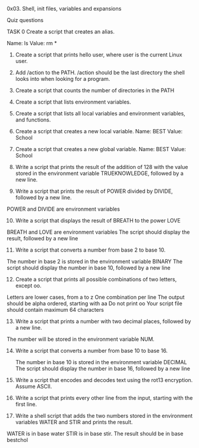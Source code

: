 0x03. Shell, init files, variables and expansions

Quiz questions

TASK 0
Create a script that creates an alias.

Name: ls
Value: rm *

1. Create a script that prints hello user, where user is the current Linux user.
2. Add /action to the PATH. /action should be the last directory the shell looks into when looking for a program.
3. Create a script that counts the number of directories in the PATH
4. Create a script that lists environment variables.
5. Create a script that lists all local variables and environment variables, and functions.
6. Create a script that creates a new local variable.
  Name: BEST
  Value: School 

7. Create a script that creates a new global variable.
  Name: BEST
  Value: School

8. Write a script that prints the result of the addition of 128 with the value stored in the environment variable TRUEKNOWLEDGE, followed by a new line. 

9. Write a script that prints the result of POWER divided by DIVIDE, followed by a new line.

  POWER and DIVIDE are environment variables
  
10. Write a script that displays the result of BREATH to the power LOVE
  
  BREATH and LOVE are environment variables
  The script should display the result, followed by a new line
  
11. Write a script that converts a number from base 2 to base 10.

  The number in base 2 is stored in the environment variable BINARY
  The script should display the number in base 10, followed by a new line 
  
12. Create a script that prints all possible combinations of two letters, except oo.

  Letters are lower cases, from a to z
  One combination per line
  The output should be alpha ordered, starting with aa
  Do not print oo
  Your script file should contain maximum 64 characters
  
13. Write a script that prints a number with two decimal places, followed by a new line.

  The number will be stored in the environment variable NUM.

14. Write a script that converts a number from base 10 to base 16.

    The number in base 10 is stored in the environment variable DECIMAL
    The script should display the number in base 16, followed by a new line

15. Write a script that encodes and decodes text using the rot13 encryption. Assume ASCII.

16. Write a script that prints every other line from the input, starting with the first line.

17. Write a shell script that adds the two numbers stored in the environment variables WATER and STIR and prints the result.
  
  WATER is in base water
  STIR is in base stir.
  The result should be in base bestchol

